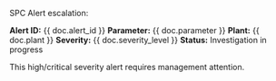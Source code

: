 SPC Alert escalation:

**Alert ID:** {{ doc.alert_id }}
**Parameter:** {{ doc.parameter }}
**Plant:** {{ doc.plant }}
**Severity:** {{ doc.severity_level }}
**Status:** Investigation in progress

This high/critical severity alert requires management attention.